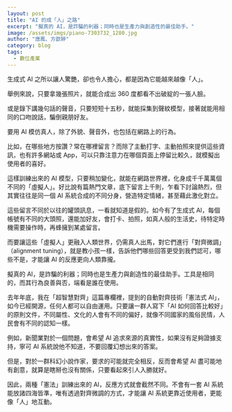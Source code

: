 ```yaml
---
layout: post
title: "AI 的成「人」之路"
excerpt: "擬真的 AI，是詐騙的利器；同時也是生產力與創造性的最佳助手。"
image: /assets/imgs/piano-7303732_1280.jpg
author: "唐鳳、方歆婷"
category: blog
tags:
  - 數位產業
---
```


生成式 AI 之所以讓人驚艷，卻也令人擔心，都是因為它能越來越像「人」。

舉例來說，只要拿幾張照片，就能合成出 360 度都看不出破綻的一張人臉。

或是錄下講幾句話的聲音，只要短短十五秒，就能採集到聲紋模型，接著就能用相同的口吻說話，騙倒親朋好友。

要用 AI 模仿真人，除了外貌、聲音外，也包括在網路上的行為。

比如，在哪些地方按讚？常在哪裡留言？而除了主動打字、主動拍照來提供這些資訊，也有許多網站或 App，可以只靠注意力在哪個頁面上停留比較久，就模擬出使用者的喜好。

這樣訓練出來的 AI 模型，只要稍加變化，就能在網路世界裡，化身成千千萬萬個不同的「虛擬人」。好比說有篇熱門文章，底下留言上千則，乍看下討論熱烈，但其實往往是同一個 AI 系統合成的不同分身，營造特定情緒，甚至藉此激化對立。

這些留言不同於以往的罐頭訊息，一看就知道是假的。如今有了生成式 AI，每個帳號有不同的大頭照，還能加好友，會打卡、拍照，如真人般的生活史，待特定時機需要操作時，再蜂擁到某處留言。

而要讓這些「虛擬人」更融入人類世界，仍需真人出馬，對它們進行「對齊微調」（alignment tuning），就是教小孩一樣，告訴他們哪些回答更受到我們認可，哪些不是，才能讓 AI 的反應更向人類靠攏。

擬真的 AI，是詐騙的利器；同時也是生產力與創造性的最佳助手。工具是相同的，而其行為良善與否，端看是誰在使用。

去年年底，我在「超智慧對齊」這篇專欄裡，提到的自動對齊技術「憲法式 AI」，如今已經開源，任何人都可以自由運用。只要讓一群人寫下「AI 如何回答比較好」的原則文件，不同屬性、文化的人會有不同的偏好，就像不同國家的風俗民情，人民會有不同的認知一樣。

例如，新聞業對於一個問題，會希望 AI 追求來源的真實性，如果沒有足夠證據支持，寧可 AI 系統說他不知道，不要回覆幻想出來的答案。

但是，對於一群科幻小說作家，要求的可能就完全相反，反而會希望 AI 盡可能地有創意，就算是瞎掰也沒有關係，只要看起來引人入勝就好。

因此，兩種「憲法」訓練出來的 AI，反應方式就會截然不同。不會有一套 AI 系統能放諸四海皆準，唯有透過對齊微調的方式，才能讓 AI 系統更靠近使用者，更能像「人」地互動。
